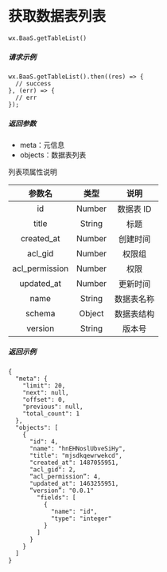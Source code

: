 # 获取数据表列表

`wx.BaaS.getTableList()`

##### 请求示例

```
wx.BaaS.getTableList().then((res) => {
  // success
}, (err) => {
  // err
});
```

##### 返回参数

- meta：元信息
- objects：数据表列表

列表项属性说明

| 参数名 | 类型 | 说明 |
| :-: | :-: | :-: |
| id | Number | 数据表 ID |
| title | String | 标题 |
| created_at | Number | 创建时间 |
| acl_gid | Number | 权限组 |
| acl_permission | Number | 权限 |
| updated_at | Number | 更新时间 |
| name | String | 数据表名称 |
| schema | Object | 数据表结构 |
| version | String | 版本号 |

##### 返回示例

```
{
  "meta": {
    "limit": 20,
    "next": null,
    "offset": 0,
    "previous": null,
    "total_count": 1
  },
  "objects": [
    {
      "id": 4,
      "name": "hnEHNoslUbveSiHy",
      "title": "mjsdkqewrwekcd",
      "created_at": 1487055951,
      "acl_gid": 2,
      “acl_permission”: 4,
      "updated_at": 1463255951,
      “version”: "0.0.1"
        "fields": [
          {
            "name": "id",
            "type": "integer"
          }
        ]
      }
    }
  ]
}

```
